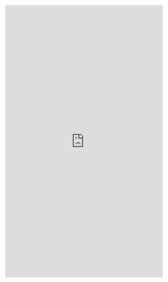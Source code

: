 <iframe frameborder="0" style="width:100%;height:873px;" src="https://viewer.diagrams.net/?highlight=0000ff&edit=_blank&layers=1&nav=1&title=Prozess%20Einkauf.drawio#R7Vxbd6M2EP41ftwcLja2H20n2W672eY027ObRxkGUIORV4jYya%2FvCAQGRBLX9zjNg4NG0gBz1yfZHXsyW37mZB7eMA%2BijmV4y4592bGsvmHhpyQ85QS7b%2BaEgFMvJ1UId%2FQZFNFQ1JR6kNQGCsYiQed1osviGFxRoxHO2aI%2BzGdR%2Fa5zEoBGuHNJpFN%2FUE%2BEOXVg9Vf034AGYXFn0xnmPTNSDFZvkoTEY4sKyb7q2BPOmMivZssJRFJ2hVzyedcv9JYPxiEW60zo3Y9%2F%2FewPZp9un7%2BYv75%2FSwLD%2BKS4PJIoVS%2F8ZYbtz5DMeWdid0ZdN5QvQ4XUIci%2BP9LYgxgvFpR7kkoBP59T%2FIiAJgKwG69HfArZLJ%2FxWRpR4OICW1%2FijBHHz78gyGwFOGolEDmrRP5LeXZXoHF2ozEkaUZ4ZHLenxmnTKTiqdATZ%2FKx5KsaHXu8CKmAuzlxZe8CDRNpoZhF2DLxkkQ0iPE6Al%2FIHsbpM4sFKfof8WEp2sBIjRNMMkgEZw8wYRE%2BhX0ZsxiZj3UtFCJFHrCskJRWPgObgeBPOET12o6yEOUi5kC1FyuDK8eEVWMzFJEoIw9K3is7wAtlCv%2FBLCzNLDSBo5pH0r9WoqgI%2BEWpgFdzN10mlXfutbxyQeMQEUEf607aJgZ1h1tGY7ES%2BaAhcWN40avzSBgaIahpVa9qcLKMN1kJwgMQGqtMMeWbb64rW9PVDyn3KXiE%2B5ra0CZFXVetZu3TKGqQCqdxUafov7qXzKjnydu0el%2FdP3fgNQ0VtviMabUYkLUvl%2BmeucuY3YahDxuSXNdjNEZmg9Ge%2FaX3tqIKy%2F5KphDdsoQKyqSFT5kQbPZigqg6VUjmklkISxLIueM5cIqPLj2noN4WJEu6F3dV9ePI%2BfmlcWH2jOGg2%2B06ltF3Bmjne%2FGe3nBN9xnsy30cTSujOAAUuLwZXsVsNsNiwL7%2BMBHt%2BDrpf7CQZu0qpOGy56AhbXDmimp6hjXcTE%2FNYk1jtGc9DT%2BYnrob%2BpOmpyajPeupqEg2VhQsqfiZ5e%2Beat2rPCGvL5fVxlPRiPGhK5Nk877gJxuraVmrmPeiUeRCejvnnojxNINo3zA3s56uxmhwWOvRQZVR7HMJNFnGFFKsB2gkgY1tIIwXtb5xvVEujd6qN3r7qjdMHXYYkzQCKquzE5OWuW51Zu9NWvrC%2FxsT9HkaMfdhO3GdFj7WXwMfMw%2BLj5n6av%2BKSqhyzgS%2BKEUWGcSZYaX4fwaRBzJEJTQDMrOxFKMQdtM4G3rNuERXc6S1IKq4IYHTK9meSUx27LihADWqU0Fap0BSX8gJkj3eWsqDAvezWRPJIAdrb4gbTgl%2FyKflA3NMd5T6C5K1q4HKiEiSQHzWqOvxQVdzDWTiXZeHzQxv72q9ZR94vWW%2BhlYAT4T0%2Fy0TfBWv6Fi27%2FuW62r%2BgD1G9reXJGcfvyTQMYiTLQms45cEOhBwSZIsjxTWOQW0zjBD1dKkDPtyAw7Utt5omrhhTIWQcNuoYzmRjNZTFLcTyKtP1ZQTkyyflWnj1cFzvKUbYrxvHfa3BOGwn4IXYZbM8xSSKOaN7MGypInaSuYcsF897g3Ewba%2BdtqZ6RRSk45clCZ1PoJvFpqtm0oH3ojdFon4vyY4UE1gta36i6ibqGj13guC7tELgsL%2B30NBYB%2B9ILB0jKDlAM48a8ENodGFnpuvSRQleb3g8Xwl6T5E%2BTo2gEVOiTFxi5LVmFPw5ywRLezaKOeTQpq52z5%2B7rZ0rOID5O42wR86d%2Bvr%2BZtXztE9YwyLifQqXD6Cz2J5ZA5bqRwscSPgz2m5tJxIPiTJS%2Fh6ic9xrKBBLr5EkMptzhrB6Z6Ar7UAAzkkp5Ze%2BZlK1M45VAP941cD7wgecI5fDejwgLLOpGabaRxowjvXUzaD3ppa2dvBQUtfW2vSf9dLvKbEd3UqQGO074O2W58KOPgOv3XaW%2Fybm0Jzi985sCnoi%2F0d%2BWwugVdufVoaLZe4hSI21WjTNA595MfWcYWTd%2B7TCvOaBpt1zKbnd5wmJLhvU9BBk9E0wDVZiAVMbal1rjVSWeycTJFkn%2FvXKzSRbxpI7bdy7L69Z51TDCjzO9VkXIQsYDGJrlbUhkmvxnxlElLINPoPCPGkvjJBUsHW8LwE3100bCSjXVP5klvGY3vd1LylqXQbdbDT9LoXTGVnGtZBjm9AdTxj%2B3CocKYjB0OzIW5TD4b9g8ZCHfT4nZyr9M1eQ%2Fr9Y0t%2F2y9bvB38ylKyrB3v63XlC6XkmsJ%2FZ%2BfCd4Yf2E34cs0dYlQleaoMm8sByfoP7KhCeGV1OcfdBuWWExrrYnvveA%2Bgue3jHH%2FbpzDP6iGs%2FDBvuROgdnwSN%2BTUF2ovtaam8%2F6FgzYt7WynBpurH9XI3Wv1yyT21b8%3D"></iframe>
